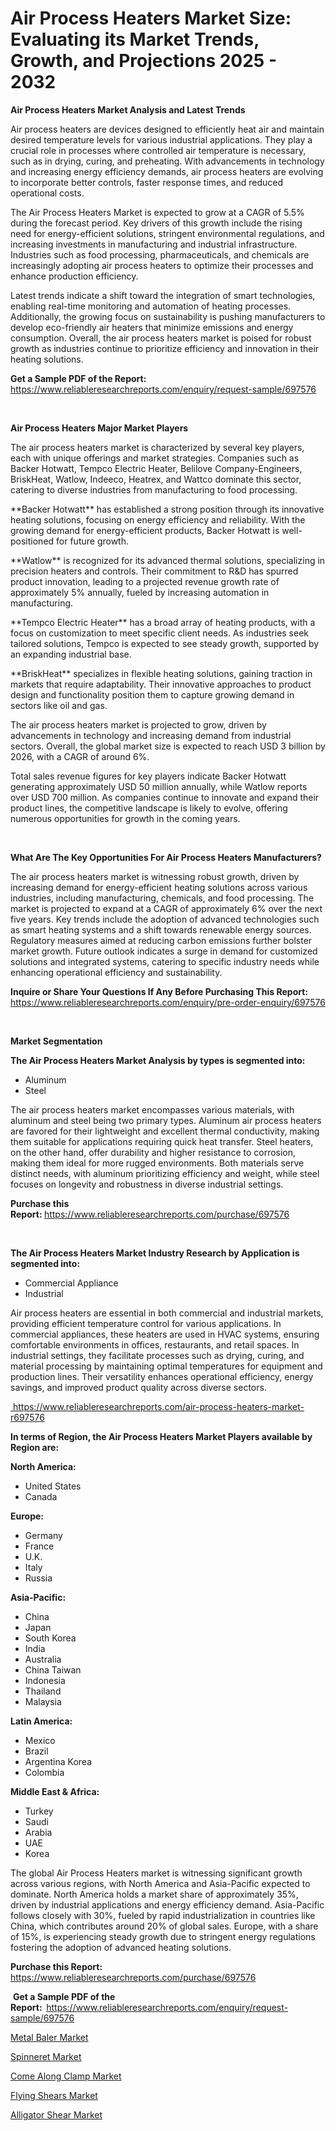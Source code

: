 <p><h1>Air Process Heaters Market Size: Evaluating its Market Trends, Growth, and Projections 2025 - 2032</h1></p><p><strong>Air Process Heaters Market Analysis and Latest Trends</strong></p>
<p><p>Air process heaters are devices designed to efficiently heat air and maintain desired temperature levels for various industrial applications. They play a crucial role in processes where controlled air temperature is necessary, such as in drying, curing, and preheating. With advancements in technology and increasing energy efficiency demands, air process heaters are evolving to incorporate better controls, faster response times, and reduced operational costs.</p><p>The Air Process Heaters Market is expected to grow at a CAGR of 5.5% during the forecast period. Key drivers of this growth include the rising need for energy-efficient solutions, stringent environmental regulations, and increasing investments in manufacturing and industrial infrastructure. Industries such as food processing, pharmaceuticals, and chemicals are increasingly adopting air process heaters to optimize their processes and enhance production efficiency.</p><p>Latest trends indicate a shift toward the integration of smart technologies, enabling real-time monitoring and automation of heating processes. Additionally, the growing focus on sustainability is pushing manufacturers to develop eco-friendly air heaters that minimize emissions and energy consumption. Overall, the air process heaters market is poised for robust growth as industries continue to prioritize efficiency and innovation in their heating solutions.</p></p>
<p><strong>Get a Sample PDF of the Report:&nbsp;</strong> <a href="https://www.reliableresearchreports.com/enquiry/request-sample/697576?utm_campaign=13&utm_medium=2&utm_source=Github&utm_content=ia&utm_term=17022025&utm_id=air-process-heaters">https://www.reliableresearchreports.com/enquiry/request-sample/697576</a></p>
<p>&nbsp;</p>
<p><strong>Air Process Heaters Major Market Players</strong></p>
<p><p>The air process heaters market is characterized by several key players, each with unique offerings and market strategies. Companies such as Backer Hotwatt, Tempco Electric Heater, Belilove Company-Engineers, BriskHeat, Watlow, Indeeco, Heatrex, and Wattco dominate this sector, catering to diverse industries from manufacturing to food processing.</p><p>**Backer Hotwatt** has established a strong position through its innovative heating solutions, focusing on energy efficiency and reliability. With the growing demand for energy-efficient products, Backer Hotwatt is well-positioned for future growth.</p><p>**Watlow** is recognized for its advanced thermal solutions, specializing in precision heaters and controls. Their commitment to R&D has spurred product innovation, leading to a projected revenue growth rate of approximately 5% annually, fueled by increasing automation in manufacturing.</p><p>**Tempco Electric Heater** has a broad array of heating products, with a focus on customization to meet specific client needs. As industries seek tailored solutions, Tempco is expected to see steady growth, supported by an expanding industrial base.</p><p>**BriskHeat** specializes in flexible heating solutions, gaining traction in markets that require adaptability. Their innovative approaches to product design and functionality position them to capture growing demand in sectors like oil and gas.</p><p>The air process heaters market is projected to grow, driven by advancements in technology and increasing demand from industrial sectors. Overall, the global market size is expected to reach USD 3 billion by 2026, with a CAGR of around 6%.</p><p>Total sales revenue figures for key players indicate Backer Hotwatt generating approximately USD 50 million annually, while Watlow reports over USD 700 million. As companies continue to innovate and expand their product lines, the competitive landscape is likely to evolve, offering numerous opportunities for growth in the coming years.</p></p>
<p>&nbsp;</p>
<p><strong>What Are The Key Opportunities For Air Process Heaters Manufacturers?</strong></p>
<p><p>The air process heaters market is witnessing robust growth, driven by increasing demand for energy-efficient heating solutions across various industries, including manufacturing, chemicals, and food processing. The market is projected to expand at a CAGR of approximately 6% over the next five years. Key trends include the adoption of advanced technologies such as smart heating systems and a shift towards renewable energy sources. Regulatory measures aimed at reducing carbon emissions further bolster market growth. Future outlook indicates a surge in demand for customized solutions and integrated systems, catering to specific industry needs while enhancing operational efficiency and sustainability.</p></p>
<p><strong>Inquire or Share Your Questions If Any Before Purchasing This Report:</strong> <a href="https://www.reliableresearchreports.com/enquiry/pre-order-enquiry/697576?utm_campaign=13&utm_medium=2&utm_source=Github&utm_content=ia&utm_term=17022025&utm_id=air-process-heaters">https://www.reliableresearchreports.com/enquiry/pre-order-enquiry/697576</a></p>
<p>&nbsp;</p>
<p><strong>Market Segmentation</strong></p>
<p><strong>The Air Process Heaters Market Analysis by types is segmented into:</strong></p>
<p><ul><li>Aluminum</li><li>Steel</li></ul></p>
<p><p>The air process heaters market encompasses various materials, with aluminum and steel being two primary types. Aluminum air process heaters are favored for their lightweight and excellent thermal conductivity, making them suitable for applications requiring quick heat transfer. Steel heaters, on the other hand, offer durability and higher resistance to corrosion, making them ideal for more rugged environments. Both materials serve distinct needs, with aluminum prioritizing efficiency and weight, while steel focuses on longevity and robustness in diverse industrial settings.</p></p>
<p><strong>Purchase this Report:&nbsp;</strong><a href="https://www.reliableresearchreports.com/purchase/697576?utm_campaign=13&utm_medium=2&utm_source=Github&utm_content=ia&utm_term=17022025&utm_id=air-process-heaters">https://www.reliableresearchreports.com/purchase/697576</a></p>
<p>&nbsp;</p>
<p><strong>The Air Process Heaters Market Industry Research by Application is segmented into:</strong></p>
<p><ul><li>Commercial Appliance</li><li>Industrial</li></ul></p>
<p><p>Air process heaters are essential in both commercial and industrial markets, providing efficient temperature control for various applications. In commercial appliances, these heaters are used in HVAC systems, ensuring comfortable environments in offices, restaurants, and retail spaces. In industrial settings, they facilitate processes such as drying, curing, and material processing by maintaining optimal temperatures for equipment and production lines. Their versatility enhances operational efficiency, energy savings, and improved product quality across diverse sectors.</p></p>
<p><a href="https://www.reliableresearchreports.com/air-process-heaters-market-r697576?utm_campaign=13&utm_medium=2&utm_source=Github&utm_content=ia&utm_term=17022025&utm_id=air-process-heaters">&nbsp;https://www.reliableresearchreports.com/air-process-heaters-market-r697576</a></p>
<p><strong>In terms of Region, the Air Process Heaters Market Players available by Region are:</strong></p>
<p>
    <p> <strong> North America: </strong>
        <ul>
            <li>United States</li>
            <li>Canada</li>
        </ul>
        </p> 
    <p> <strong> Europe: </strong>
        <ul>
            <li>Germany</li>
            <li>France</li>
            <li>U.K.</li>
            <li>Italy</li>
            <li>Russia</li>
        </ul>
        </p> 
    <p> <strong> Asia-Pacific: </strong>
        <ul>
            <li>China</li>
            <li>Japan</li>
            <li>South Korea</li>
            <li>India</li>
            <li>Australia</li>
            <li>China Taiwan</li>
            <li>Indonesia</li>
            <li>Thailand</li>
            <li>Malaysia</li>
        </ul>
        </p> 
    <p> <strong> Latin America: </strong>
        <ul>
            <li>Mexico</li>
            <li>Brazil</li>
            <li>Argentina Korea</li>
            <li>Colombia</li>
        </ul>
        </p> 
    <p> <strong> Middle East & Africa: </strong>
        <ul>
            <li>Turkey</li>
            <li>Saudi</li>
            <li>Arabia</li>
            <li>UAE</li>
            <li>Korea</li>
        </ul>
    </p>
    </p>
<p><p>The global Air Process Heaters market is witnessing significant growth across various regions, with North America and Asia-Pacific expected to dominate. North America holds a market share of approximately 35%, driven by industrial applications and energy efficiency demand. Asia-Pacific follows closely with 30%, fueled by rapid industrialization in countries like China, which contributes around 20% of global sales. Europe, with a share of 15%, is experiencing steady growth due to stringent energy regulations fostering the adoption of advanced heating solutions.</p></p>
<p><strong>Purchase this Report: </strong><a href="https://www.reliableresearchreports.com/purchase/697576?utm_campaign=13&utm_medium=2&utm_source=Github&utm_content=ia&utm_term=17022025&utm_id=air-process-heaters">https://www.reliableresearchreports.com/purchase/697576</a></p>
<p>&nbsp;<strong>Get a Sample PDF of the Report:&nbsp;&nbsp;</strong><a href="https://www.reliableresearchreports.com/enquiry/request-sample/697576?utm_campaign=13&utm_medium=2&utm_source=Github&utm_content=ia&utm_term=17022025&utm_id=air-process-heaters">https://www.reliableresearchreports.com/enquiry/request-sample/697576</a></p>
<p><strong></strong></p>
<p><p><a href="https://github.com/peddicehle/Market-Research-Report-List-1/blob/main/metal-baler-market.md?utm_campaign=13&utm_medium=2&utm_source=Github&utm_content=ia&utm_term=17022025&utm_id=air-process-heaters">Metal Baler Market</a></p><p><a href="https://github.com/popupioo/Market-Research-Report-List-1/blob/main/spinneret-market.md?utm_campaign=13&utm_medium=2&utm_source=Github&utm_content=ia&utm_term=17022025&utm_id=air-process-heaters">Spinneret Market</a></p><p><a href="https://github.com/ahmalaloanne/Market-Research-Report-List-1/blob/main/come-along-clamp-market.md?utm_campaign=13&utm_medium=2&utm_source=Github&utm_content=ia&utm_term=17022025&utm_id=air-process-heaters">Come Along Clamp Market</a></p><p><a href="https://github.com/abantolemox08/Market-Research-Report-List-1/blob/main/flying-shears-market.md?utm_campaign=13&utm_medium=2&utm_source=Github&utm_content=ia&utm_term=17022025&utm_id=air-process-heaters">Flying Shears Market</a></p><p><a href="https://github.com/njockebogris/Market-Research-Report-List-1/blob/main/alligator-shear-market.md?utm_campaign=13&utm_medium=2&utm_source=Github&utm_content=ia&utm_term=17022025&utm_id=air-process-heaters">Alligator Shear Market</a></p></p>